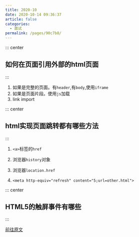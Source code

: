 ```yaml
---
title: 2020-10
date: 2020-10-14 09:36:37
article: false
categories:
  - 面试
permalink: /pages/90c7b8/
---
```



::: center

## 如何在页面引用外部的html页面

:::

1. 如果是完整的页面。有`header`,有`body`,使用`iframe`
2. 如果是页面片段。使用`js`加载
3. link import

::: center

## html实现页面跳转都有哪些方法

:::

1. `<a>`标签的`href`

2. 浏览器`history`对象
3. 浏览器`location.href`
4. `<meta http-equiv="refresh" content="5;url=other.html">`

::: center

## HTML5的触屏事件有哪些

:::

<a target="_blank" href="https://github.com/haizlin/fe-interview/issues/3091">前往原文</a>
